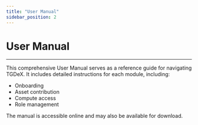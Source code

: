 ```yaml
---
title: "User Manual"
sidebar_position: 2
---
```


# User Manual

---

This comprehensive User Manual serves as a reference guide for navigating TGDeX. It includes detailed instructions for each module, including:

- Onboarding
- Asset contribution
- Compute access
- Role management

The manual is accessible online and may also be available for download.
